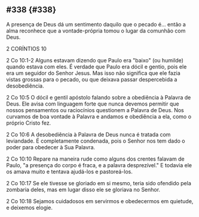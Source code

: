 ## #338 {#338}

A presença de Deus dá um sentimento daquilo que o pecado é... então a alma reconhece que a vontade-própria tomou o lugar da comunhão com Deus.

2 CORÍNTIOS 10

2 Co 10:1-2 Alguns estavam dizendo que Paulo era &quot;baixo&quot; (ou humilde) quando estava com eles. É verdade que Paulo era dócil e gentio, pois ele era um seguidor do Senhor Jesus. Mas isso não significa que ele fazia vistas grossas para o pecado, ou que deixava passar despercebida a desobediência.

2 Co 10:5 O dócil e gentil apóstolo falando sobre a obediência à Palavra de Deus. Ele avisa com linguagem forte que nunca devemos permitir que nossos pensamentos ou raciocínios questionem a Palavra de Deus. Nos curvamos de boa vontade à Palavra e andamos e obediência a ela, como o próprio Cristo fez.

2 Co 10:6 A desobediência à Palavra de Deus nunca é tratada com leviandade. É completamente condenada, pois o Senhor nos tem dado o poder para obedecer à Sua Palavra.

2 Co 10:10 Repare na maneira rude como alguns dos crentes falavam de Paulo, &quot;a presença do corpo é fraca, e a palavra desprezível.&quot; E todavia ele os amava muito e tentava ajudá-los e pastoreá-los.

2 Co 10:17 Se ele tivesse se gloriado em si mesmo, teria sido ofendido pela zombaria deles, mas em lugar disso ele se gloriava no Senhor.

2 Co 10:18 Sejamos cuidadosos em servirmos e obedecermos em quietude, e deixemos elogie.